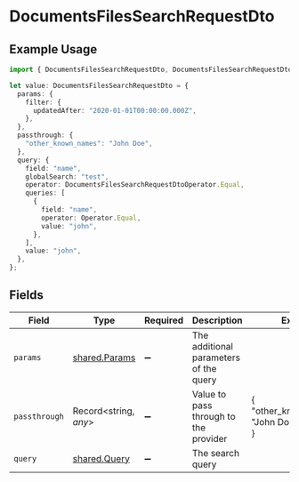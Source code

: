 # DocumentsFilesSearchRequestDto

## Example Usage

```typescript
import { DocumentsFilesSearchRequestDto, DocumentsFilesSearchRequestDtoOperator, Operator } from "@stackone/stackone-client-ts/sdk/models/shared";

let value: DocumentsFilesSearchRequestDto = {
  params: {
    filter: {
      updatedAfter: "2020-01-01T00:00:00.000Z",
    },
  },
  passthrough: {
    "other_known_names": "John Doe",
  },
  query: {
    field: "name",
    globalSearch: "test",
    operator: DocumentsFilesSearchRequestDtoOperator.Equal,
    queries: [
      {
        field: "name",
        operator: Operator.Equal,
        value: "john",
      },
    ],
    value: "john",
  },
};
```

## Fields

| Field                                                 | Type                                                  | Required                                              | Description                                           | Example                                               |
| ----------------------------------------------------- | ----------------------------------------------------- | ----------------------------------------------------- | ----------------------------------------------------- | ----------------------------------------------------- |
| `params`                                              | [shared.Params](../../../sdk/models/shared/params.md) | :heavy_minus_sign:                                    | The additional parameters of the query                |                                                       |
| `passthrough`                                         | Record<string, *any*>                                 | :heavy_minus_sign:                                    | Value to pass through to the provider                 | {<br/>"other_known_names": "John Doe"<br/>}           |
| `query`                                               | [shared.Query](../../../sdk/models/shared/query.md)   | :heavy_minus_sign:                                    | The search query                                      |                                                       |